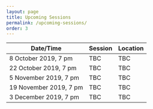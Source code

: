 ```yaml
---
layout: page
title: Upcoming Sessions
permalink: /upcoming-sessions/
order: 3
---
```


| Date/Time                 | Session | Location |
|-----------                |---------|----------|
| 8 October 2019, 7 pm      | TBC     | TBC      |
| 22 October 2019, 7 pm     | TBC     | TBC      |
| 5 November 2019, 7 pm     | TBC     | TBC      |
| 19 November 2019, 7 pm    | TBC     | TBC      |
| 3 December 2019, 7 pm     | TBC     | TBC      |
